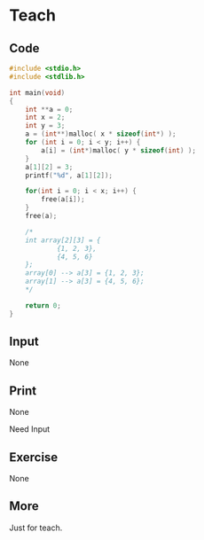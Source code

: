 # Teach

## Code

```C
#include <stdio.h>
#include <stdlib.h>

int main(void)
{
    int **a = 0;
    int x = 2;
    int y = 3;
    a = (int**)malloc( x * sizeof(int*) );
    for (int i = 0; i < y; i++) {
        a[i] = (int*)malloc( y * sizeof(int) );
    }
    a[1][2] = 3;
    printf("%d", a[1][2]);

    for(int i = 0; i < x; i++) {
        free(a[i]);
    }
    free(a);

    /*
    int array[2][3] = {
            {1, 2, 3},
            {4, 5, 6}
    };
    array[0] --> a[3] = {1, 2, 3};
    array[1] --> a[3] = {4, 5, 6};
    */

    return 0;
}
```

## Input

None

## Print

None

Need Input

## Exercise

None

## More

Just for teach.